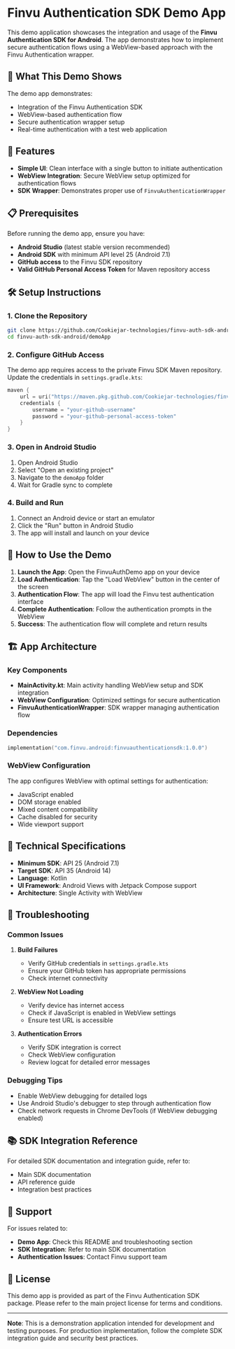 # Finvu Authentication SDK Demo App

This demo application showcases the integration and usage of the **Finvu Authentication SDK for Android**. The app demonstrates how to implement secure authentication flows using a WebView-based approach with the Finvu Authentication wrapper.

## 📱 What This Demo Shows

The demo app demonstrates:
- Integration of the Finvu Authentication SDK
- WebView-based authentication flow
- Secure authentication wrapper setup
- Real-time authentication with a test web application

## 🚀 Features

- **Simple UI**: Clean interface with a single button to initiate authentication
- **WebView Integration**: Secure WebView setup optimized for authentication flows
- **SDK Wrapper**: Demonstrates proper use of `FinvuAuthenticationWrapper`

## 📋 Prerequisites

Before running the demo app, ensure you have:

- **Android Studio** (latest stable version recommended)
- **Android SDK** with minimum API level 25 (Android 7.1)
- **GitHub access** to the Finvu SDK repository
- **Valid GitHub Personal Access Token** for Maven repository access

## 🛠️ Setup Instructions

### 1. Clone the Repository
```bash
git clone https://github.com/Cookiejar-technologies/finvu-auth-sdk-android
cd finvu-auth-sdk-android/demoApp
```

### 2. Configure GitHub Access
The demo app requires access to the private Finvu SDK Maven repository. Update the credentials in `settings.gradle.kts`:

```kotlin
maven {
    url = uri("https://maven.pkg.github.com/Cookiejar-technologies/finvu-auth-sdk-android")
    credentials {
        username = "your-github-username"
        password = "your-github-personal-access-token"
    }
}
```

### 3. Open in Android Studio
1. Open Android Studio
2. Select "Open an existing project"
3. Navigate to the `demoApp` folder
4. Wait for Gradle sync to complete

### 4. Build and Run
1. Connect an Android device or start an emulator
2. Click the "Run" button in Android Studio
3. The app will install and launch on your device

## 📱 How to Use the Demo

1. **Launch the App**: Open the FinvuAuthDemo app on your device
2. **Load Authentication**: Tap the "Load WebView" button in the center of the screen
3. **Authentication Flow**: The app will load the Finvu test authentication interface
4. **Complete Authentication**: Follow the authentication prompts in the WebView
5. **Success**: The authentication flow will complete and return results

## 🏗️ App Architecture

### Key Components

- **MainActivity.kt**: Main activity handling WebView setup and SDK integration
- **WebView Configuration**: Optimized settings for secure authentication
- **FinvuAuthenticationWrapper**: SDK wrapper managing authentication flow

### Dependencies

```kotlin
implementation("com.finvu.android:finvuauthenticationsdk:1.0.0")
```

### WebView Configuration
The app configures WebView with optimal settings for authentication:
- JavaScript enabled
- DOM storage enabled
- Mixed content compatibility
- Cache disabled for security
- Wide viewport support

## 🔧 Technical Specifications

- **Minimum SDK**: API 25 (Android 7.1)
- **Target SDK**: API 35 (Android 14)
- **Language**: Kotlin
- **UI Framework**: Android Views with Jetpack Compose support
- **Architecture**: Single Activity with WebView

## 🐛 Troubleshooting

### Common Issues

1. **Build Failures**
   - Verify GitHub credentials in `settings.gradle.kts`
   - Ensure your GitHub token has appropriate permissions
   - Check internet connectivity

2. **WebView Not Loading**
   - Verify device has internet access
   - Check if JavaScript is enabled in WebView settings
   - Ensure test URL is accessible

3. **Authentication Errors**
   - Verify SDK integration is correct
   - Check WebView configuration
   - Review logcat for detailed error messages

### Debugging Tips

- Enable WebView debugging for detailed logs
- Use Android Studio's debugger to step through authentication flow
- Check network requests in Chrome DevTools (if WebView debugging enabled)

## 📚 SDK Integration Reference

For detailed SDK documentation and integration guide, refer to:
- Main SDK documentation
- API reference guide
- Integration best practices

## 🤝 Support

For issues related to:
- **Demo App**: Check this README and troubleshooting section
- **SDK Integration**: Refer to main SDK documentation
- **Authentication Issues**: Contact Finvu support team

## 📄 License

This demo app is provided as part of the Finvu Authentication SDK package. Please refer to the main project license for terms and conditions.

---

**Note**: This is a demonstration application intended for development and testing purposes. For production implementation, follow the complete SDK integration guide and security best practices. 